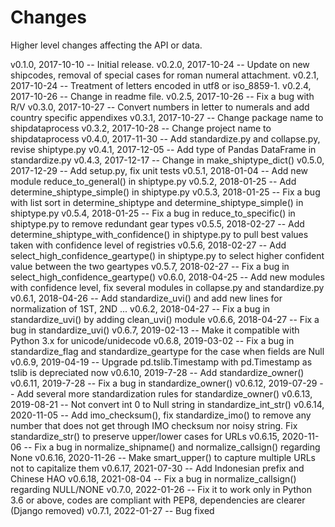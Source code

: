 Changes
=======

Higher level changes affecting the API or data.

v0.1.0, 2017-10-10 -- Initial release.
v0.2.0, 2017-10-24 -- Update on new shipcodes, removal of special cases for roman numeral attachment.
v0.2.1, 2017-10-24 -- Treatment of letters encoded in utf8 or iso_8859-1.
v0.2.4, 2017-10-26 -- Change in readme file.
v0.2.5, 2017-10-26 -- Fix a bug with R/V
v0.3.0, 2017-10-27 -- Convert numbers in letter to numerals and add country specific appendixes
v0.3.1, 2017-10-27 -- Change package name to shipdataprocess
v0.3.2, 2017-10-28 -- Change project name to shipdataprocess
v0.4.0, 2017-11-30 -- Add standardize.py and collapse.py, revise shiptype.py
v0.4.1, 2017-12-05 -- Add type of Pandas DataFrame in standardize.py
v0.4.3, 2017-12-17 -- Change in make_shiptype_dict()
v0.5.0, 2017-12-29 -- Add setup.py, fix unit tests
v0.5.1, 2018-01-04 -- Add new module reduce_to_general() in shiptype.py 
v0.5.2, 2018-01-25 -- Add determine_shiptype_simple() in shiptype.py
v0.5.3, 2018-01-25 -- Fix a bug with list sort in determine_shiptype and determine_shiptype_simple() in shiptype.py
v0.5.4, 2018-01-25 -- Fix a bug in reduce_to_specific() in shiptype.py to remove redundant gear types
v0.5.5, 2018-02-27 -- Add determine_shiptype_with_confidence() in shiptype.py to pull best values taken with confidence level of registries
v0.5.6, 2018-02-27 -- Add select_high_confidence_geartype() in shiptype.py to select higher confident value between the two geartypes
v0.5.7, 2018-02-27 -- Fix a bug in select_high_confidence_geartype()
v0.6.0, 2018-04-25 -- Add new modules with confidence level, fix several modules in collapse.py and standardize.py
v0.6.1, 2018-04-26 -- Add standardize_uvi() and add new lines for normalization of 1ST, 2ND ...
v0.6.2, 2018-04-27 -- Fix a bug in standardize_uvi() by adding clean_uvi() module
v0.6.6, 2018-04-27 -- Fix a bug in standardize_uvi()
v0.6.7, 2019-02-13 -- Make it compatible with Python 3.x for unicode/unidecode 
v0.6.8, 2019-03-02 -- Fix a bug in standardize_flag and standardize_geartype for the case when fields are Null
v0.6.9, 2019-04-19 -- Upgrade pd.tslib.Timestamp with pd.Timestamp as tslib is depreciated now
v0.6.10, 2019-7-28 -- Add standardize_owner()
v0.6.11, 2019-7-28 -- Fix a bug in standardize_owner()
v0.6.12, 2019-07-29 -- Add several more standardization rules for standardize_owner()
v0.6.13, 2019-08-21 -- Not convert int 0 to Null string in standardize_int_str()
v0.6.14, 2020-11-05 -- Add imo_checksum(), fix standardize_imo() to remove any number that does not get through IMO checksum nor noisy string. Fix standardize_str() to preserve upper/lower cases for URLs
v0.6.15, 2020-11-06 -- Fix a bug in normalize_shipname() and normalize_callsign() regarding None
v0.6.16, 2020-11-26 -- Make smart_upper() to capture multiple URLs not to capitalize them
v0.6.17, 2021-07-30 -- Add Indonesian prefix and Chinese HAO
v0.6.18, 2021-08-04 -- Fix a bug in normalize_callsign() regarding NULL/NONE
v0.7.0, 2022-01-26 -- Fix it to work only in Python 3.6 or above, codes are compliant with PEP8, dependencies are clearer (Django removed)
v0.7.1, 2022-01-27 -- Bug fixed
